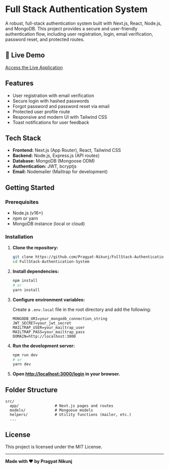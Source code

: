 # Full Stack Authentication System

A robust, full-stack authentication system built with Next.js, React, Node.js, and MongoDB. This project provides a secure and user-friendly authentication flow, including user registration, login, email verification, password reset, and protected routes.

## 🚀 Live Demo

[Access the Live Application](https://full-stack-authentication-system-liard.vercel.app/login)

## Features

- User registration with email verification
- Secure login with hashed passwords
- Forgot password and password reset via email
- Protected user profile route
- Responsive and modern UI with Tailwind CSS
- Toast notifications for user feedback

## Tech Stack

- **Frontend:** Next.js (App Router), React, Tailwind CSS
- **Backend:** Node.js, Express.js (API routes)
- **Database:** MongoDB (Mongoose ODM)
- **Authentication:** JWT, bcryptjs
- **Email:** Nodemailer (Mailtrap for development)

## Getting Started

### Prerequisites

- Node.js (v16+)
- npm or yarn
- MongoDB instance (local or cloud)

### Installation

1. **Clone the repository:**
   ```bash
   git clone https://github.com/Pragyat-Nikunj/FullStack-Authentication-System.git
   cd FullStack-Authentication-System
   ```

2. **Install dependencies:**
   ```bash
   npm install
   # or
   yarn install
   ```

3. **Configure environment variables:**

   Create a `.env.local` file in the root directory and add the following:

   ```
   MONGODB_URI=your_mongodb_connection_string
   JWT_SECRET=your_jwt_secret
   MAILTRAP_USER=your_mailtrap_user
   MAILTRAP_PASS=your_mailtrap_pass
   DOMAIN=http://localhost:3000
   ```

4. **Run the development server:**
   ```bash
   npm run dev
   # or
   yarn dev
   ```

5. **Open [http://localhost:3000/login](http://localhost:3000/login) in your browser.**

## Folder Structure

```
src/
  app/                # Next.js pages and routes
  models/             # Mongoose models
  helpers/            # Utility functions (mailer, etc.)
  ...
```



## License

This project is licensed under the MIT License.

---

**Made with ❤️ by Pragyat Nikunj**
